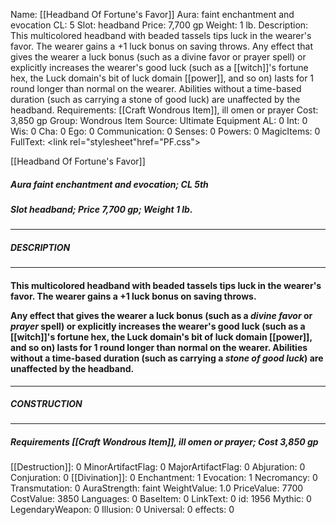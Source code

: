 Name: [[Headband Of Fortune's Favor]]
Aura: faint enchantment and evocation
CL: 5
Slot: headband
Price: 7,700 gp
Weight: 1 lb.
Description: This multicolored headband with beaded tassels tips luck in the wearer's favor. The wearer gains a +1 luck bonus on saving throws. Any effect that gives the wearer a luck bonus (such as a divine favor or prayer spell) or explicitly increases the wearer's good luck (such as a [[witch]]'s fortune hex, the Luck domain's bit of luck domain [[power]], and so on) lasts for 1 round longer than normal on the wearer. Abilities without a time-based duration (such as carrying a stone of good luck) are unaffected by the headband.
Requirements: [[Craft Wondrous Item]], ill omen or prayer
Cost: 3,850 gp
Group: Wondrous Item
Source: Ultimate Equipment
AL: 0
Int: 0
Wis: 0
Cha: 0
Ego: 0
Communication: 0
Senses: 0
Powers: 0
MagicItems: 0
FullText: <link rel="stylesheet"href="PF.css"><div class="heading"><p class="alignleft">[[Headband Of Fortune's Favor]]</p><div style="clear: both;"></div></div><div><h5><b>Aura </b>faint enchantment and evocation; <b>CL </b>5th</h5><h5><b>Slot </b>headband; <b>Price </b>7,700 gp; <b>Weight </b>1 lb.</h5></div><hr/><div><h5><b>DESCRIPTION</b></h5></div><hr/><div><h4><p>This multicolored headband with beaded tassels tips luck in the wearer's favor. The wearer gains a +1 luck bonus on saving throws. </p><p>Any effect that gives the wearer a luck bonus (such as a <i>divine favor</i> or <i>prayer</i> spell) or explicitly increases the wearer's good luck (such as a [[witch]]'s fortune hex, the Luck domain's bit of luck domain [[power]], and so on) lasts for 1 round longer than normal on the wearer. Abilities without a time-based duration (such as carrying a <i>stone of good luck</i>) are unaffected by the headband.</p></h4></div><hr/><div><h5><b>CONSTRUCTION</b></h5></div><hr/><div><h5><b>Requirements </b>[[Craft Wondrous Item]], <i>ill omen or prayer</i>; <b>Cost </b>3,850 gp</h5></div>
[[Destruction]]: 0
MinorArtifactFlag: 0
MajorArtifactFlag: 0
Abjuration: 0
Conjuration: 0
[[Divination]]: 0
Enchantment: 1
Evocation: 1
Necromancy: 0
Transmutation: 0
AuraStrength: faint
WeightValue: 1.0
PriceValue: 7700
CostValue: 3850
Languages: 0
BaseItem: 0
LinkText: 0
id: 1956
Mythic: 0
LegendaryWeapon: 0
Illusion: 0
Universal: 0
effects: 0
